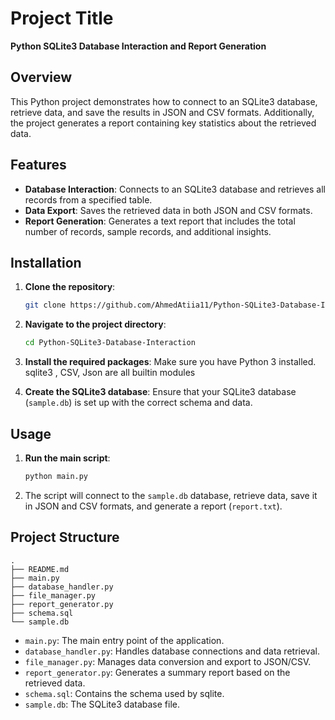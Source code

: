 # Project Title

**Python SQLite3 Database Interaction and Report Generation**

## Overview

This Python project demonstrates how to connect to an SQLite3 database, retrieve data, and save the results in JSON and CSV formats. Additionally, the project generates a report containing key statistics about the retrieved data.

## Features

- **Database Interaction**: Connects to an SQLite3 database and retrieves all records from a specified table.
- **Data Export**: Saves the retrieved data in both JSON and CSV formats.
- **Report Generation**: Generates a text report that includes the total number of records, sample records, and additional insights.

## Installation

1. **Clone the repository**:
    ```bash
    git clone https://github.com/AhmedAtiia11/Python-SQLite3-Database-Interaction.git
    ```
   
2. **Navigate to the project directory**:
    ```bash
    cd Python-SQLite3-Database-Interaction
    ```

3. **Install the required packages**:
    Make sure you have Python 3 installed.
    sqlite3 , CSV, Json are all builtin modules

4. **Create the SQLite3 database**:
    Ensure that your SQLite3 database (`sample.db`) is set up with the correct schema and data.

## Usage

1. **Run the main script**:
    ```bash
    python main.py
    ```

2. The script will connect to the `sample.db` database, retrieve data, save it in JSON and CSV formats, and generate a report (`report.txt`).

## Project Structure

```
.
├── README.md
├── main.py
├── database_handler.py
├── file_manager.py
├── report_generator.py
├── schema.sql
└── sample.db
```

- `main.py`: The main entry point of the application.
- `database_handler.py`: Handles database connections and data retrieval.
- `file_manager.py`: Manages data conversion and export to JSON/CSV.
- `report_generator.py`: Generates a summary report based on the retrieved data.
- `schema.sql`: Contains the schema used by sqlite.
- `sample.db`: The SQLite3 database file.
